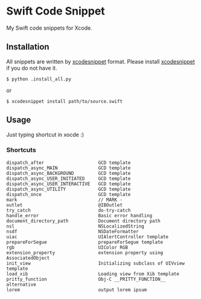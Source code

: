 # Swift Code Snippet

My Swift code snippets for Xcode.

## Installation

All snippets are written by [xcodesnippet][1] format. Please install [xcodesnippet][1] if you do not have it.

```
$ python .install_all.py
```

or 

```
$ xcodesnippet install path/to/source.swift
```

## Usage

Just typing shortcut in xocde :)

### Shortcuts

```
dispatch_after                    GCD template
dispatch_async_MAIN               GCD template
dispatch_async_BACKGROUND         GCD template
dispatch_async_USER_INITIATED     GCD template
dispatch_async_USER_INTERACTIVE   GCD template
dispatch_async_UTILITY            GCD template
dispatch_once                     GCD template
mark                              // MARK - 
outlet                            @IBOutlet
try_catch                         do-try-catch
handle_error                      Basic error handling
document_directory_path           Document directory path
nsl                               NSLocalizedString
nsdf                              NSDateFormatter
uiac                              UIAlertController template
prepareForSegue                   prepareForSegue template
rgb                               UIColor RGB
extension_property                extension property using AssociatedObject
init_view                         Initializing subclass of UIVview template
load_xib                          Loading view from Xib template
pritty_function                   Obj-C __PRITTY_FUNCTION__ alternative
lorem                             output lorem ipsum
```

[1]: https://github.com/mattt/Xcode-Snippets
